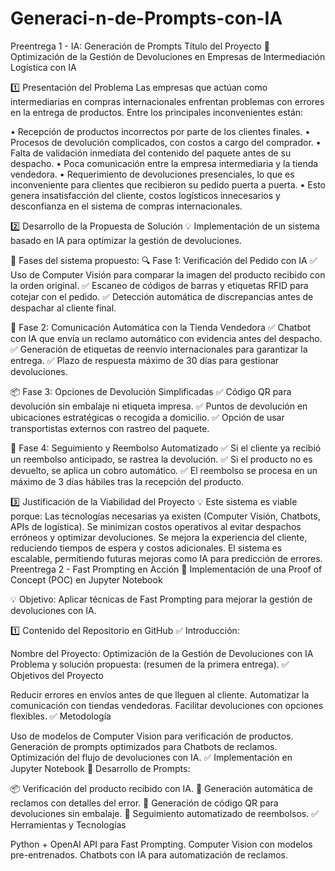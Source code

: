 # Generaci-n-de-Prompts-con-IA
Preentrega 1 - IA: Generación de Prompts
Título del Proyecto
📌 Optimización de la Gestión de Devoluciones en Empresas de Intermediación Logística con IA

1️⃣ Presentación del Problema
Las empresas que actúan como intermediarias en compras internacionales enfrentan problemas con errores en la entrega de productos. Entre los principales inconvenientes están:

•	Recepción de productos incorrectos por parte de los clientes finales.
•	Procesos de devolución complicados, con costos a cargo del comprador.
•	Falta de validación inmediata del contenido del paquete antes de su despacho.
•	Poca comunicación entre la empresa intermediaria y la tienda vendedora.
•	Requerimiento de devoluciones presenciales, lo que es inconveniente para clientes que recibieron su pedido puerta a puerta.
•	Esto genera insatisfacción del cliente, costos logísticos innecesarios y desconfianza en el sistema de compras internacionales.

2️⃣ Desarrollo de la Propuesta de Solución
💡 Implementación de un sistema basado en IA para optimizar la gestión de devoluciones.

🚀 Fases del sistema propuesto:
🔍 Fase 1: Verificación del Pedido con IA
✅ Uso de Computer Visión para comparar la imagen del producto recibido con la orden original.
✅ Escaneo de códigos de barras y etiquetas RFID para cotejar con el pedido.
✅ Detección automática de discrepancias antes de despachar al cliente final.


📲 Fase 2: Comunicación Automática con la Tienda Vendedora
✅ Chatbot con IA que envía un reclamo automático con evidencia antes del despacho.
✅ Generación de etiquetas de reenvío internacionales para garantizar la entrega.
✅ Plazo de respuesta máximo de 30 días para gestionar devoluciones.

📦 Fase 3: Opciones de Devolución Simplificadas
✅ Código QR para devolución sin embalaje ni etiqueta impresa.
✅ Puntos de devolución en ubicaciones estratégicas o recogida a domicilio.
✅ Opción de usar transportistas externos con rastreo del paquete.

📜 Fase 4: Seguimiento y Reembolso Automatizado
✅ Si el cliente ya recibió un reembolso anticipado, se rastrea la devolución.
✅ Si el producto no es devuelto, se aplica un cobro automático.
✅ El reembolso se procesa en un máximo de 3 días hábiles tras la recepción del producto.

3️⃣ Justificación de la Viabilidad del Proyecto
💡 Este sistema es viable porque:
Las tecnologías necesarias ya existen (Computer Visión, Chatbots, APIs de logística).
Se minimizan costos operativos al evitar despachos erróneos y optimizar devoluciones.
Se mejora la experiencia del cliente, reduciendo tiempos de espera y costos adicionales.
El sistema es escalable, permitiendo futuras mejoras como IA para predicción de errores.
Preentrega 2 - Fast Prompting en Acción
📌 Implementación de una Proof of Concept (POC) en Jupyter Notebook

💡 Objetivo: Aplicar técnicas de Fast Prompting para mejorar la gestión de devoluciones con IA.

1️⃣ Contenido del Repositorio en GitHub
✅ Introducción:

Nombre del Proyecto: Optimización de la Gestión de Devoluciones con IA
Problema y solución propuesta: (resumen de la primera entrega).
✅ Objetivos del Proyecto

Reducir errores en envíos antes de que lleguen al cliente.
Automatizar la comunicación con tiendas vendedoras.
Facilitar devoluciones con opciones flexibles.
✅ Metodología

Uso de modelos de Computer Vision para verificación de productos.
Generación de prompts optimizados para Chatbots de reclamos.
Optimización del flujo de devoluciones con IA.
✅ Implementación en Jupyter Notebook
📌 Desarrollo de Prompts:

📦 Verificación del producto recibido con IA.
📲 Generación automática de reclamos con detalles del error.
📜 Generación de código QR para devoluciones sin embalaje.
🔄 Seguimiento automatizado de reembolsos.
✅ Herramientas y Tecnologías

Python + OpenAI API para Fast Prompting.
Computer Vision con modelos pre-entrenados.
Chatbots con IA para automatización de reclamos.






